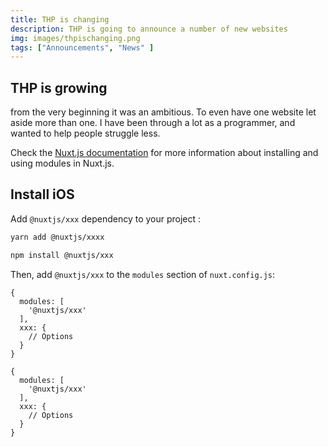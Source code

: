 ```yaml
---
title: THP is changing
description: THP is going to announce a number of new websites 
img: images/thpischanging.png
tags: ["Announcements", "News" ]
---
```


## THP is growing

from the very beginning it was an ambitious. To even have one website let aside more than one.
I have been through a lot as a programmer, and wanted to help people struggle less. 

Check the [Nuxt.js documentation](https://nuxtjs.org/guides/configuration-glossary/configuration-modules) for more information about installing and using modules in Nuxt.js.

## Install iOS

Add `@nuxtjs/xxx` dependency to your project :

<code-group>
  <code-block label="Yarn" active>

```bash
yarn add @nuxtjs/xxxx
```

  </code-block>
  <code-block label="NPM">

```bash
npm install @nuxtjs/xxx
```

  </code-block>
</code-group>

Then, add `@nuxtjs/xxx` to the `modules` section of `nuxt.config.js`:

```js[nuxt.config.js]
{
  modules: [
    '@nuxtjs/xxx'
  ],
  xxx: {
    // Options
  }
}
```

```js[nuxt.config.js]
{
  modules: [
    '@nuxtjs/xxx'
  ],
  xxx: {
    // Options
  }
}
```
